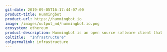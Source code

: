 ```yaml
---
git-date: 2019-09-05T16:17:44-07:00
product-title: Hummingbot
product-url: https://hummingbot.io
image: /images/output_md/hummingbot.io.png
ecosystem: ethereum
product-description: Hummingbot is an open source software client that helps you build and run high-frequency trading bots that run on any crypto exchange. [Hummingbot - interview with co-founder Carlo Las Marias](/hummingbot).
coltitle:  "Infrastructure"
colpermalink: infrastructure
---
```

